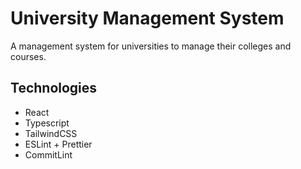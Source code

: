 # University Management System

A management system for universities to manage their colleges and courses.

## Technologies

* React
* Typescript
* TailwindCSS
* ESLint + Prettier
* CommitLint
